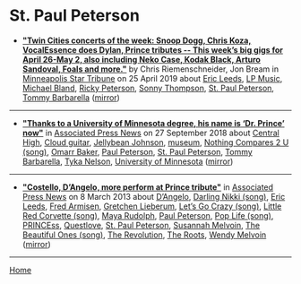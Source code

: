 # St. Paul Peterson

 - [**"Twin Cities concerts of the week: Snoop Dogg, Chris Koza, VocalEssence does Dylan, Prince tributes -- This week’s big gigs for April 26-May 2, also including Neko Case, Kodak Black, Arturo Sandoval, Foals and more."**](http://www.startribune.com/twin-cities-concerts-of-the-week-snoop-dogg-chris-koza-vocalessence-does-dylan-prince-tributes/509061512/) by Chris Riemenschneider, Jon Bream in [Minneapolis Star Tribune](http://www.startribune.com/) on 25 April 2019 about [Eric Leeds](../../topics/eric-leeds/index.md), [LP Music](../../topics/lp-music/index.md), [Michael Bland](../../topics/michael-bland/index.md), [Ricky Peterson](../../topics/ricky-peterson/index.md), [Sonny Thompson](../../topics/sonny-thompson/index.md), [St. Paul Peterson](../../topics/st-paul-peterson/index.md), [Tommy Barbarella](../../topics/tommy-barbarella/index.md) ([mirror](https://web.archive.org/web/*/http://www.startribune.com/twin-cities-concerts-of-the-week-snoop-dogg-chris-koza-vocalessence-does-dylan-prince-tributes/509061512/))

----

 - [**"Thanks to a University of Minnesota degree, his name is ‘Dr. Prince’ now"**](https://apnews.com/38a03f35b393465ba72fa83d6841b3a3) in [Associated Press News](https://apnews.com/) on 27 September 2018 about [Central High](../../topics/central-high/index.md), [Cloud guitar](../../topics/cloud-guitar/index.md), [Jellybean Johnson](../../topics/jellybean-johnson/index.md), [museum](../../topics/museum/index.md), [Nothing Compares 2 U (song)](../../topics/song/nothing-compares-2-u/index.md), [Omarr Baker](../../topics/omarr-baker/index.md), [Paul Peterson](../../topics/paul-peterson/index.md), [St. Paul Peterson](../../topics/st-paul-peterson/index.md), [Tommy Barbarella](../../topics/tommy-barbarella/index.md), [Tyka Nelson](../../topics/tyka-nelson/index.md), [University of Minnesota](../../topics/university-of-minnesota/index.md) ([mirror](https://web.archive.org/web/*/https://apnews.com/38a03f35b393465ba72fa83d6841b3a3))

----

 - [**"Costello, D’Angelo, more perform at Prince tribute"**](https://apnews.com/f78be2e8ad1b4b7ebeb0c45b96f32081) in [Associated Press News](https://apnews.com/) on 8 March 2013 about [D’Angelo](../../topics/d-angelo/index.md), [Darling Nikki (song)](../../topics/song/darling-nikki/index.md), [Eric Leeds](../../topics/eric-leeds/index.md), [Fred Armisen](../../topics/fred-armisen/index.md), [Gretchen Lieberum](../../topics/gretchen-lieberum/index.md), [Let’s Go Crazy (song)](../../topics/song/let-s-go-crazy/index.md), [Little Red Corvette (song)](../../topics/song/little-red-corvette/index.md), [Maya Rudolph](../../topics/maya-rudolph/index.md), [Paul Peterson](../../topics/paul-peterson/index.md), [Pop Life (song)](../../topics/song/pop-life/index.md), [PRINCEss](../../topics/princess/index.md), [Questlove](../../topics/questlove/index.md), [St. Paul Peterson](../../topics/st-paul-peterson/index.md), [Susannah Melvoin](../../topics/susannah-melvoin/index.md), [The Beautiful Ones (song)](../../topics/song/the-beautiful-ones/index.md), [The Revolution](../../topics/the-revolution/index.md), [The Roots](../../topics/the-roots/index.md), [Wendy Melvoin](../../topics/wendy-melvoin/index.md) ([mirror](https://web.archive.org/web/*/https://apnews.com/f78be2e8ad1b4b7ebeb0c45b96f32081))

----

[Home](../)
